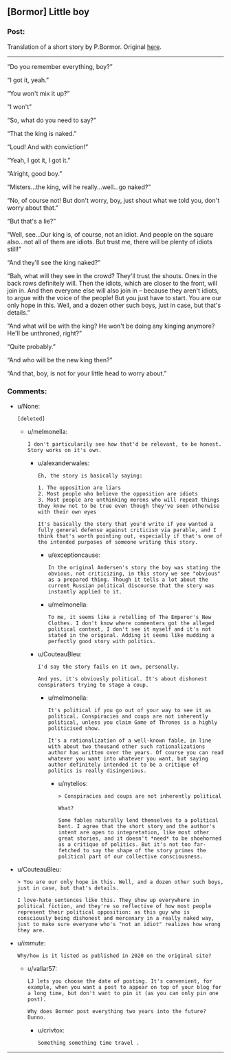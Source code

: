 ## [Bormor] Little boy

### Post:

Translation of a short story by P.Bormor. Original [here](https://bormor.livejournal.com/785345.html).
___
“Do you remember everything, boy?”

“I got it, yeah.”

“You won't mix it up?”

“I won't”

“So, what do you need to say?”

“That the king is naked.”

“Loud! And with conviction!”

“Yeah, I got it, I got it.”

“Alright, good boy.”

“Misters...the king, will he really...well...go naked?”

“No, of course not! But don't worry, boy, just shout what we told you, don't worry about that.”

“But that's a lie?”

“Well, see...Our king is, of course, not an idiot. And people on the square also...not all of them are idiots. But trust me, there will be plenty of idiots still!”

“And they'll see the king naked?”

“Bah, what will they see in the crowd? They'll trust the shouts. Ones in the back rows definitely will. Then the idiots, which are closer to the front, will join in. And then everyone else will also join in – because they aren't idiots, to argue with the voice of the people! But you just have to start. You are our only hope in this. Well, and a dozen other such boys, just in case, but that's details.”

“And what will be with the king? He won't be doing any kinging anymore? He'll be unthroned, right?”

“Quite probably.”

“And who will be the new king then?”

“And that, boy, is not for your little head to worry about.”

### Comments:

- u/None:
  ```
  [deleted]
  ```

  - u/melmonella:
    ```
    I don't particularily see how that'd be relevant, to be honest. Story works on it's own.
    ```

    - u/alexanderwales:
      ```
      Eh, the story is basically saying:

      1. The opposition are liars
      2. Most people who believe the opposition are idiots
      3. Most people are unthinking morons who will repeat things they know not to be true even though they've seen otherwise with their own eyes

      It's basically the story that you'd write if you wanted a fully general defense against criticism via parable, and I think that's worth pointing out, especially if that's one of the intended purposes of someone writing this story.
      ```

      - u/exceptioncause:
        ```
        In the original Andersen's story the boy was stating the obvious, not criticizing, in this story we see "obvious" as a prepared thing. Though it tells a lot about the current Russian political discourse that the story was instantly applied to it.
        ```

      - u/melmonella:
        ```
        To me, it seems like a retelling of The Emperor's New Clothes. I don't know where commenters got the alleged political context, I don't see it myself and it's not stated in the original. Adding it seems like mudding a perfectly good story with politics.
        ```

    - u/CouteauBleu:
      ```
      I'd say the story fails on it own, personally.

      And yes, it's obviously political. It's about dishonest conspirators trying to stage a coup.
      ```

      - u/melmonella:
        ```
        It's political if you go out of your way to see it as political. Conspiracies and coups are not inherently political, unless you claim Game of Thrones is a highly politicised show.

        It's a rationalization of a well-known fable, in line with about two thousand other such rationalizations author has written over the years. Of course you can read whatever you want into whatever you want, but saying author definitely intended it to be a critique of politics is really disingenious.
        ```

        - u/nytelios:
          ```
          > Conspiracies and coups are not inherently political

          What?

          Some fables naturally lend themselves to a political bent. I agree that the short story and the author's intent are open to intepretation, like most other great stories, and it doesn't *need* to be shoehorned as a critique of politics. But it's not too far-fetched to say the shape of the story primes the political part of our collective consciousness.
          ```

- u/CouteauBleu:
  ```
  > You are our only hope in this. Well, and a dozen other such boys, just in case, but that's details.

  I love-hate sentences like this. They show up everywhere in political fiction, and they're so reflective of how most people represent their political opposition: as this guy who is consciously being dishonest and mercenary in a really naked way, just to make sure everyone who's "not an idiot" realizes how wrong they are.
  ```

- u/_immute_:
  ```
  Why/how is it listed as published in 2020 on the original site?
  ```

  - u/vallar57:
    ```
    LJ lets you choose the date of posting. It's convenient, for example, when you want a post to appear on top of your blog for a long time, but don't want to pin it (as you can only pin one post).

    Why does Bormor post everything two years into the future? Dunno.
    ```

    - u/crivtox:
      ```
      Something something time travel .
      ```

---

